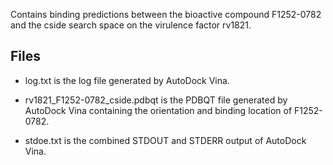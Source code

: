 Contains binding predictions between the bioactive compound F1252-0782 and the cside search space on the virulence factor rv1821.

## Files

- log.txt is the log file generated by AutoDock Vina.

- rv1821_F1252-0782_cside.pdbqt is the PDBQT file generated by AutoDock Vina containing the orientation and binding location of F1252-0782.

- stdoe.txt is the combined STDOUT and STDERR output of AutoDock Vina.

